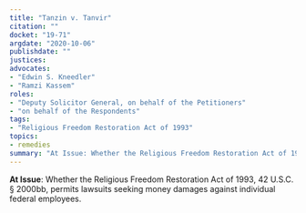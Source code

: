 ```yaml
---
title: "Tanzin v. Tanvir"
citation: ""
docket: "19-71"
argdate: "2020-10-06"
publishdate: ""
justices:
advocates:
- "Edwin S. Kneedler"
- "Ramzi Kassem"
roles:
- "Deputy Solicitor General, on behalf of the Petitioners"
- "on behalf of the Respondents"
tags:
- "Religious Freedom Restoration Act of 1993"
topics:
- remedies
summary: "At Issue: Whether the Religious Freedom Restoration Act of 1993, 42 U.S.C. § 2000bb, permits lawsuits seeking money damages against individual federal employees."
---
```

**At Issue**: Whether the Religious Freedom Restoration Act of 1993, 42 U.S.C. § 2000bb, permits lawsuits seeking money damages against individual federal employees.